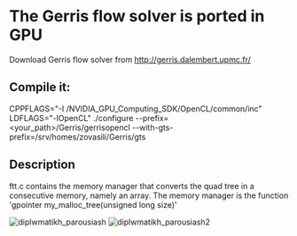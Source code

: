 # The Gerris flow solver is ported in GPU

Download Gerris flow solver
from http://gerris.dalembert.upmc.fr/ 

## Compile it:
 CPPFLAGS="-I <your path>/NVIDIA_GPU_Computing_SDK/OpenCL/common/inc" LDFLAGS="-lOpenCL" ./configure  --prefix=<your_path>/Gerris/gerrisopencl --with-gts-prefix=/srv/homes/zovasili/Gerris/gts

## Description
 ftt.c contains the memory manager that converts the quad tree in a consecutive memory, namely an array.
 The memory manager is the function 'gpointer my_malloc_tree(unsigned long size)'

![diplwmatikh_parousiash](https://github.com/zoevas/Gerris_Memory_Manager/assets/85183528/3e4bc30b-a3e3-48ed-9fa9-2020b5e35be6)
![diplwmatikh_parousiash2](https://github.com/zoevas/Gerris_Memory_Manager/assets/85183528/0c7df5db-5756-438a-8c4f-b4c757be6c8e)
